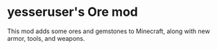  # yesseruser's Ore mod
This mod adds some ores and gemstones to Minecraft, along with new armor, tools, and weapons.
